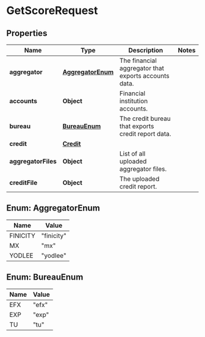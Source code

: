 

# GetScoreRequest


## Properties

| Name | Type | Description | Notes |
|------------ | ------------- | ------------- | -------------|
|**aggregator** | [**AggregatorEnum**](#AggregatorEnum) | The financial aggregator that exports accounts data. |  |
|**accounts** | **Object** | Financial institution accounts. |  |
|**bureau** | [**BureauEnum**](#BureauEnum) | The credit bureau that exports credit report data. |  |
|**credit** | [**Credit**](Credit.md) |  |  |
|**aggregatorFiles** | **Object** | List of all uploaded aggregator files. |  |
|**creditFile** | **Object** | The uploaded credit report. |  |



## Enum: AggregatorEnum

| Name | Value |
|---- | -----|
| FINICITY | &quot;finicity&quot; |
| MX | &quot;mx&quot; |
| YODLEE | &quot;yodlee&quot; |



## Enum: BureauEnum

| Name | Value |
|---- | -----|
| EFX | &quot;efx&quot; |
| EXP | &quot;exp&quot; |
| TU | &quot;tu&quot; |



